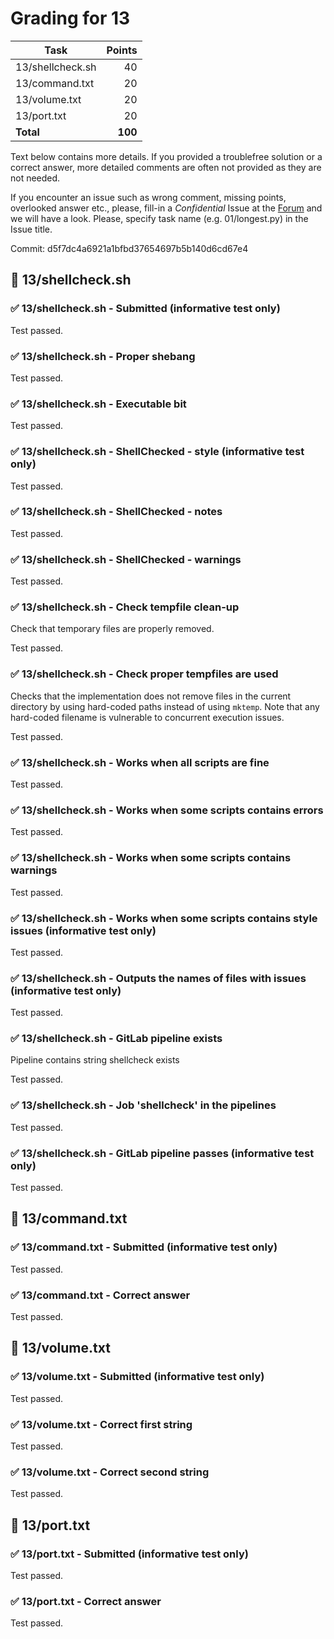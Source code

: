 # Grading for 13

| Task                                     |   Points |
| ---------------------------------------- | --------:|
| 13/shellcheck.sh                         |       40 |
| 13/command.txt                           |       20 |
| 13/volume.txt                            |       20 |
| 13/port.txt                              |       20 |
| **Total**                                |  **100** |


Text below contains more details. If you provided a troublefree solution or
a correct answer, more detailed comments are often not provided as they are
not needed.

If you encounter an issue such as wrong comment, missing points, overlooked
answer etc., please, fill-in a _Confidential_ Issue at the
[Forum](https://gitlab.mff.cuni.cz/teaching/nswi177/2021-summer/common/forum/)
and we will have a look. Please, specify task name (e.g. 01/longest.py) in
the Issue title.

Commit: d5f7dc4a6921a1bfbd37654697b5b140d6cd67e4


## 📘 13/shellcheck.sh

### ✅ 13/shellcheck.sh - Submitted (informative test only)

Test passed.

### ✅ 13/shellcheck.sh - Proper shebang

Test passed.

### ✅ 13/shellcheck.sh - Executable bit

Test passed.

### ✅ 13/shellcheck.sh - ShellChecked - style (informative test only)

Test passed.

### ✅ 13/shellcheck.sh - ShellChecked - notes

Test passed.

### ✅ 13/shellcheck.sh - ShellChecked - warnings

Test passed.

### ✅ 13/shellcheck.sh - Check tempfile clean-up

Check that temporary files are properly removed.

Test passed.

### ✅ 13/shellcheck.sh - Check proper tempfiles are used

Checks that the implementation does not remove files
in the current directory by using hard-coded paths instead of using
`mktemp`. Note that any hard-coded filename is vulnerable to
concurrent execution issues.

Test passed.

### ✅ 13/shellcheck.sh - Works when all scripts are fine

Test passed.

### ✅ 13/shellcheck.sh - Works when some scripts contains errors

Test passed.

### ✅ 13/shellcheck.sh - Works when some scripts contains warnings

Test passed.

### ✅ 13/shellcheck.sh - Works when some scripts contains style issues (informative test only)

Test passed.

### ✅ 13/shellcheck.sh - Outputs the names of files with issues (informative test only)

Test passed.

### ✅ 13/shellcheck.sh - GitLab pipeline exists

Pipeline contains string shellcheck exists

Test passed.

### ✅ 13/shellcheck.sh - Job 'shellcheck' in the pipelines

Test passed.

### ✅ 13/shellcheck.sh - GitLab pipeline passes (informative test only)

Test passed.

## 📘 13/command.txt

### ✅ 13/command.txt - Submitted (informative test only)

Test passed.

### ✅ 13/command.txt - Correct answer

Test passed.

## 📘 13/volume.txt

### ✅ 13/volume.txt - Submitted (informative test only)

Test passed.

### ✅ 13/volume.txt - Correct first string

Test passed.

### ✅ 13/volume.txt - Correct second string

Test passed.

## 📘 13/port.txt

### ✅ 13/port.txt - Submitted (informative test only)

Test passed.

### ✅ 13/port.txt - Correct answer

Test passed.


